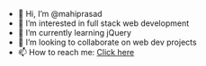 - 👋 Hi, I’m @mahiprasad
- 👀 I’m interested in full stack web development 
- 🌱 I’m currently learning jQuery
- 💞️ I’m looking to collaborate on web dev projects
- 📫 How to reach me: <a href="https://www.linkedin.com/in/mahi-prasad-7973211b6/"> Click here </a>

<!---
mahiprasad/mahiprasad is a ✨ special ✨ repository because its `README.md` (this file) appears on your GitHub profile.
You can click the Preview link to take a look at your changes.
--->
